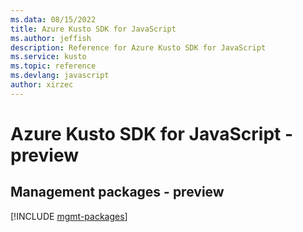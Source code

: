 ```yaml
---
ms.data: 08/15/2022
title: Azure Kusto SDK for JavaScript
ms.author: jeffish
description: Reference for Azure Kusto SDK for JavaScript
ms.service: kusto
ms.topic: reference
ms.devlang: javascript
author: xirzec
---
```

# Azure Kusto SDK for JavaScript - preview

## Management packages - preview
[!INCLUDE [mgmt-packages](kusto-mgmt-index.md)]
